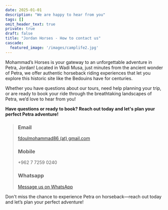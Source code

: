 ```yaml
---
date: 2025-01-01
description: "We are happy to hear from you"
tags: []
omit_header_text: true
private: true
draft: false
title: "Jordan Horses - How to contact us"
cascade:
  featured_image: '/images/camplife2.jpg'
---
```



Mohammad’s Horses is your gateway to an unforgettable adventure in Petra, Jordan! Located in Wadi Musa, just minutes from the ancient wonder of Petra, we offer authentic horseback riding experiences that let you explore this historic site like the Bedouins have for centuries.

Whether you have questions about our tours, need help planning your trip, or are ready to book your ride through the breathtaking landscapes of Petra, we’d love to hear from you!



**Have questions or ready to book? Reach out today and let's plan your perfect Petra adventure!**




> ### Email  
>
> [fdoulmohammad86 (at) gmail.com](mailto:fdoulmohammad86@gmail.com?subject=Inquiry%20about%20Petra%20Tours)
>
>
>### Mobile 
>  +962 7 7259 0240
>
>
> ###  Whatsapp
> [Message us on WhatsApp](https://wa.me/962772590240)


Don't miss the chance to experience Petra on horseback—reach out today and let’s plan your perfect adventure!
